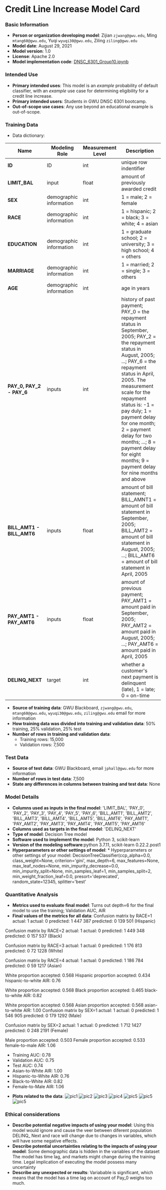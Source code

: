 # Credit Line Increase Model Card
[comment]: <> (# is for the biggest capital)

### Basic Information
[comment]: <> (### is for the third biggest capital, the more #, the smaller the type)

* **Person or organization developing model**: Zijian `zjwang@gwu.edu`, Ming `mtang60@gwu.edu`, Yuqi `wyuqi30@gwu.edu`, Ziling `ziling@gwu.edu`
* **Model date**: August 29, 2021
* **Model version**: 1.0
* **License**: Apache 2.0 
* **Model implementation code**: [DNSC_6301_Group10.ipynb](https://github.com/cathy9/6301_group10/blob/dev/6301_group10.ipynb)

[comment]: <> ("``" is used to display a grey box)
[comment]: <> (the first * illustrate the unordered list and "** **" is used for emphasizing,"[]" mean adding a link)

### Intended Use
* **Primary intended uses**: This model is an *example* probability of default classifier, with an *example* use case for determining eligibility for a credit line increase.
* **Primary intended users**: Students in GWU DNSC 6301 bootcamp.
* **Out-of-scope use cases**: Any use beyond an educational example is out-of-scope.

[comment]: <> (the first * illustrate the unordered list and "** **" is used for emphasizing)

### Training Data

* Data dictionary: 

| Name | Modeling Role | Measurement Level| Description|
| ---- | ------------- | ---------------- | ---------- |
|**ID**| ID | int | unique row indentifier |
| **LIMIT_BAL** | input | float | amount of previously awarded credit |
| **SEX** | demographic information | int | 1 = male; 2 = female
| **RACE** | demographic information | int | 1 = hispanic; 2 = black; 3 = white; 4 = asian |
| **EDUCATION** | demographic information | int | 1 = graduate school; 2 = university; 3 = high school; 4 = others |
| **MARRIAGE** | demographic information | int | 1 = married; 2 = single; 3 = others |
| **AGE** | demographic information | int | age in years |
| **PAY_0, PAY_2 - PAY_6** | inputs | int | history of past payment; PAY_0 = the repayment status in September, 2005; PAY_2 = the repayment status in August, 2005; ...; PAY_6 = the repayment status in April, 2005. The measurement scale for the repayment status is: -1 = pay duly; 1 = payment delay for one month; 2 = payment delay for two months; ...; 8 = payment delay for eight months; 9 = payment delay for nine months and above |
| **BILL_AMT1 - BILL_AMT6** | inputs | float | amount of bill statement; BILL_AMNT1 = amount of bill statement in September, 2005; BILL_AMT2 = amount of bill statement in August, 2005; ...; BILL_AMT6 = amount of bill statement in April, 2005 |
| **PAY_AMT1 - PAY_AMT6** | inputs | float | amount of previous payment; PAY_AMT1 = amount paid in September, 2005; PAY_AMT2 = amount paid in August, 2005; ...; PAY_AMT6 = amount paid in April, 2005 |
| **DELINQ_NEXT**| target | int | whether a customer's next payment is delinquent (late), 1 = late; 0 = on-time |

[comment]: <> (When adding a table, hyphens could divide the words which for the first row, and pipe could seperate the column)

* **Source of training data**: GWU Blackboard, `zjwang@gwu.edu`, `mtang60@gwu.edu`, `wyuqi30@gwu.edu`, `ziling@gwu.edu` email for more information
* **How training data was divided into training and validation data**: 50% training, 25% validation, 25% test
* **Number of rows in training and validation data**:
  * Training rows: 15,000
  * Validation rows: 7,500

### Test Data
* **Source of test data**: GWU Blackboard, email `jphall@gwu.edu` for more information
* **Number of rows in test data**: 7,500
* **State any differences in columns between training and test data**: None

### Model Details
* **Columns used as inputs in the final model**: 'LIMIT_BAL', 'PAY_0', 'PAY_2', 'PAY_3', 'PAY_4', 'PAY_5', 'PAY_6', 'BILL_AMT1', 'BILL_AMT2', 'BILL_AMT3', 'BILL_AMT4', 'BILL_AMT5', 'BILL_AMT6', 'PAY_AMT1', 'PAY_AMT2', 'PAY_AMT3', 'PAY_AMT4', 'PAY_AMT5', 'PAY_AMT6'
* **Columns used as targets in the final model**: 'DELINQ_NEXT'
* **Type of model**: Decision Tree model
* **Software used to implement the model**: Python 3, scikit-learn
* **Version of the modeling software**:python 3.7.11, scikit-learn 0.22.2.post1
* **Hyperparameters or other settings of model**: * Hyperparameters or other settings of your model: DecisionTreeClassifier(ccp_alpha=0.0, class_weight=None, criterion='gini', max_depth=6, max_features=None, max_leaf_nodes=None, min_impurity_decrease=0.0, min_impurity_split=None, min_samples_leaf=1, min_samples_split=2, min_weight_fraction_leaf=0.0, presort='deprecated', random_state=12345, splitter='best'
### Quantitative Analysis 
* **Metrics used to evaluate final model**: Turns out depth=6 for the final model to use the training; Validation AUC, AIR 
* **Final values of the metrics for all data**: 
Confusion matrix by RACE=1
             actual: 1 actual: 0
predicted: 1       447       387
predicted: 0       139       501
(Hispanic)

Confusion matrix by RACE=2
             actual: 1 actual: 0
predicted: 1       449       348
predicted: 0       157       537
(Black)

Confusion matrix by RACE=3
             actual: 1 actual: 0
predicted: 1       176       813
predicted: 0        72      1228
(White)

Confusion matrix by RACE=4
             actual: 1 actual: 0
predicted: 1       186       784
predicted: 0        59      1217
(Asian)

White proportion accepted: 0.568
Hispanic proportion accepted: 0.434
hispanic-to-white AIR: 0.76

White proportion accepted: 0.568
Black proportion accepted: 0.465
black-to-white AIR: 0.82

White proportion accepted: 0.568
Asian proportion accepted: 0.568
asian-to-white AIR: 1.00
Confusion matrix by SEX=1
             actual: 1 actual: 0
predicted: 1       546       905
predicted: 0       179      1292
(Male)

Confusion matrix by SEX=2
             actual: 1 actual: 0
predicted: 1       712      1427
predicted: 0       248      2191
(Female)

Male proportion accepted: 0.503
Female proportion accepted: 0.533
female-to-male AIR: 1.06

- Training AUC: 0.78
- Validation AUC: 0.75
- Test AUC: 0.74
- Asian-to-White AIR: 1.00
- Hispanic-to-White AIR: 0.76
- Black-to-White AIR: 0.82
- Female-to-Male AIR: 1.06

* **Plots related to the data**:
![pic1](https://raw.githubusercontent.com/BA-WangZijian/MSBA-6301-group/main/11.png)
![pic2](https://raw.githubusercontent.com/BA-WangZijian/MSBA-6301-group/main/22.png)
![pic3](https://raw.githubusercontent.com/BA-WangZijian/MSBA-6301-group/main/33.png)
![pic4](https://raw.githubusercontent.com/BA-WangZijian/MSBA-6301-group/main/44.png)
![pic5](https://raw.githubusercontent.com/BA-WangZijian/MSBA-6301-group/main/55.png)
![pic5](https://raw.githubusercontent.com/BA-WangZijian/MSBA-6301-group/main/66.png)
![pic5](https://raw.githubusercontent.com/BA-WangZijian/MSBA-6301-group/main/77.png)

### Ethical considerations 
* **Describe potential negative impacts of using your model**: 
 Using this model would ignore and cause the veer between diferent population 
 DELINQ_ Next and race will change due to changes in variables, which will have some negative effects.
* **Describe potential uncertainties relating to the impacts of using your model**: 
 Some demographic data is hidden in the variables of the dataset
 The model has time lag, and markets might change during the training time.
 Legal implication of executing the model possess many uncertainty
* **Describe any unexpected or results**: 
 Variabable is significant, which means that the model has a time lag on account of Pay_0 weighs too much.
